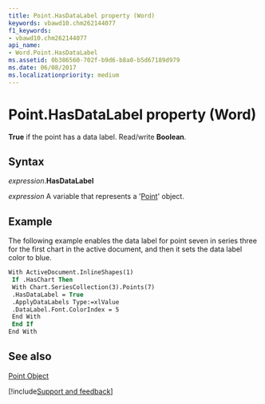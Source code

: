 ```yaml
---
title: Point.HasDataLabel property (Word)
keywords: vbawd10.chm262144077
f1_keywords:
- vbawd10.chm262144077
api_name:
- Word.Point.HasDataLabel
ms.assetid: 0b386560-702f-b9d6-b8a0-b5d67189d979
ms.date: 06/08/2017
ms.localizationpriority: medium
---
```



# Point.HasDataLabel property (Word)

 **True** if the point has a data label. Read/write **Boolean**.


## Syntax

_expression_.**HasDataLabel**

_expression_ A variable that represents a '[Point](Word.Point.md)' object.


## Example

The following example enables the data label for point seven in series three for the first chart in the active document, and then it sets the data label color to blue.


```vb
With ActiveDocument.InlineShapes(1) 
 If .HasChart Then 
 With Chart.SeriesCollection(3).Points(7) 
 .HasDataLabel = True 
 .ApplyDataLabels Type:=xlValue 
 .DataLabel.Font.ColorIndex = 5 
 End With 
 End If 
End With
```


## See also


[Point Object](Word.Point.md)

[!include[Support and feedback](~/includes/feedback-boilerplate.md)]